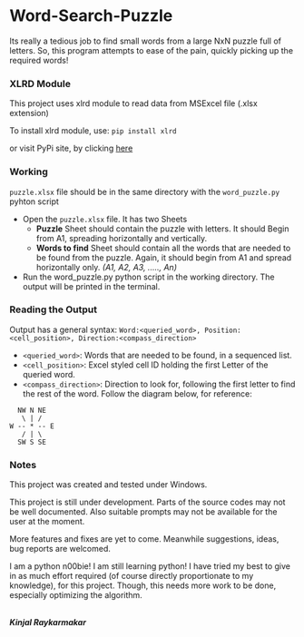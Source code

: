 # Word-Search-Puzzle
Its really a tedious job to find small words from a large NxN puzzle full of letters. So, this program attempts to ease of the pain, quickly picking up the required words!

### XLRD Module
This project uses xlrd module to read data from MSExcel file (.xlsx extension)

To install xlrd module, use:
````pip install xlrd````

or visit PyPi site, by clicking [here](https://pypi.org/project/xlrd/)

### Working
````puzzle.xlsx```` file should be in the same directory with the ````word_puzzle.py```` pyhton script

* Open the ````puzzle.xlsx```` file. It has two Sheets
    * **Puzzle** Sheet should contain the puzzle with letters. It should Begin from A1, spreading horizontally and vertically.
    * **Words to find** Sheet should contain all the words that are needed to be found from the puzzle. Again, it should begin from A1 and spread horizontally only. *(A1, A2, A3, ....., An)*
* Run the word_puzzle.py python script in the working directory. The output will be printed in the terminal.

### Reading the Output
Output has a general syntax:
```` Word:<queried_word>, Position:<cell_position>, Direction:<compass_direction> ````
* ````<queried_word>````: Words that are needed to be found, in a sequenced list.
* ````<cell_position>````: Excel styled cell ID holding the first Letter of the queried word.
* ````<compass_direction>````: Direction to look for, following the first letter to find the rest of the word. Follow the diagram below, for reference:

````
  NW N NE
   \ | /
W -- * -- E
   / | \
  SW S SE
````

### Notes
This project was created and tested under Windows.

This project is still under development. Parts of the source codes may not be well documented.
Also suitable prompts may not be available for the user at the moment.

More features and fixes are yet to come. Meanwhile suggestions, ideas, bug reports are welcomed.

I am a python n00bie! I am still learning python! I have tried my best to give in as much effort required (of course directly proportionate to my knowledge), for this project. Though, this needs more work to be done, especially optimizing the algorithm.

<br>***Kinjal Raykarmakar***